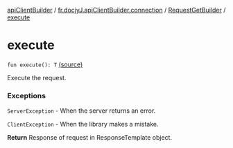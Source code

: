 [apiClientBuilder](../../index.md) / [fr.docjyJ.apiClientBuilder.connection](../index.md) / [RequestGetBuilder](index.md) / [execute](./execute.md)

# execute

`fun execute(): T` [(source)](https://github.com/docjyj/apiClientBuilder/tree/master/src/main/kotlin/fr/docjyJ/apiClientBuilder/connection/RequestGetBuilder.kt#L135)

Execute the request.

### Exceptions

`ServerException` - When the server returns an error.

`ClientException` - When the library makes a mistake.

**Return**
Response of request in ResponseTemplate object.

